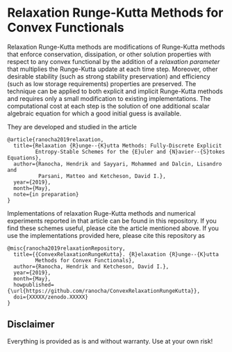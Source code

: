 # Relaxation Runge-Kutta Methods for Convex Functionals

Relaxation Runge-Kutta methods are modifications of Runge-Kutta methods that
enforce conservation, dissipation, or other solution properties with respect
to any convex functional by the addition of a *relaxation parameter* that
multiplies the Runge-Kutta update at each time step.
Moreover, other desirable stability (such as strong stability preservation)
and efficiency (such as low storage requirements) properties are preserved.
The technique can be applied to both explicit and implicit Runge-Kutta
methods and requires only a small modification to existing implementations.
The computational cost at each step is the solution of one additional scalar
algebraic equation for which a good initial guess is available.

They are developed and studied in the article
```
@article{ranocha2019relaxation,
  title={Relaxation {R}unge--{K}utta Methods: Fully-Discrete Explicit
         Entropy-Stable Schemes for the {E}uler and {N}avier--{S}tokes Equations},
  author={Ranocha, Hendrik and Sayyari, Mohammed and Dalcin, Lisandro and 
          Parsani, Matteo and Ketcheson, David I.},
  year={2019},
  month={May},
  note={in preparation}
}
```
Implementations of relaxation Ruge-Kutta methods and numerical experiments
reported in that article can be found in this repository. If you find these
schemes useful, please cite the article mentioned above. If you use the
implementations provided here, please cite this repository as
```
@misc{ranocha2019relaxationRepository,
  title={{ConvexRelaxationRungeKutta}. {R}elaxation {R}unge--{K}utta
         Methods for Convex Functionals},
  author={Ranocha, Hendrik and Ketcheson, David I.},
  year={2019},
  month={May},
  howpublished={\url{https://github.com/ranocha/ConvexRelaxationRungeKutta}},
  doi={XXXXX/zenodo.XXXXX}
}
```


## Disclaimer

Everything is provided as is and without warranty. Use at your own risk!
